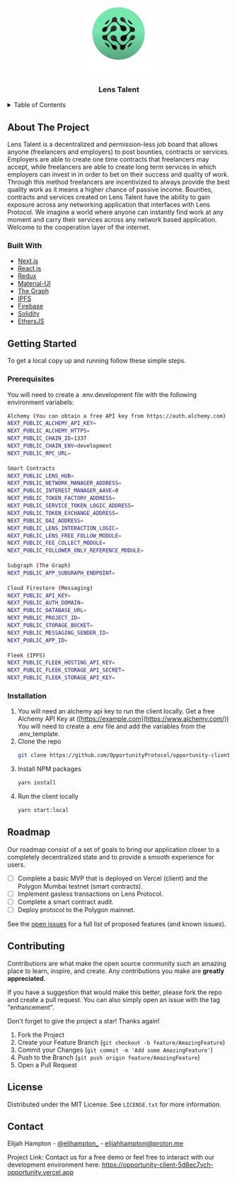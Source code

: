 <div id="top"></div>
<!--
*** Thanks for checking out the Best-README-Template. If you have a suggestion
*** that would make this better, please fork the repo and create a pull request
*** or simply open an issue with the tag "enhancement".
*** Don't forget to give the project a star!
*** Thanks again! Now go create something AMAZING! :D
-->

<!-- PROJECT LOGO -->
<br />
<div align="center">
  <a href="https://github.com/elijahhampton/opportunity-client">
    <img src="public/assets/logo.svg" alt="Logo" width="150" height="150">
  </a>
<h3 align="center">Lens Talent</h3>
</div>


<!-- TABLE OF CONTENTS -->
<details>
  <summary>Table of Contents</summary>
  <ol>
    <li>
      <a href="#about-the-project">About The Project</a>
      <ul>
        <li><a href="#built-with">Built With</a></li>
      </ul>
    </li>
    <li>
      <a href="#getting-started">Getting Started</a>
      <ul>
        <li><a href="#prerequisites">Prerequisites</a></li>
        <li><a href="#installation">Installation</a></li>
      </ul>
    </li>
    <!--<li><a href="#roadmap">Roadmap</a></li>-->
    <li><a href="#contributing">Contributing</a></li>
    <li><a href="#license">License</a></li>
    <li><a href="#contact">Contact</a></li>
  </ol>
</details>



<!-- ABOUT THE PROJECT -->
## About The Project
<div align="left">
      Lens Talent is a decentralized and permission-less job board that allows anyone (freelancers and employers) to post bounties, contracts or services. Employers are able to create one time contracts that freelancers may accept, while freelancers are able to create long term services in which employers can invest in in order to bet on their success and quality of work. Through this method freelancers are incentivized to always provide the best quality work as it means a higher chance of passive income. Bounties, contracts and services created on Lens Talent have the ability to gain exposure across any networking application that interfaces with Lens Protocol. We imagine a world where anyone can instantly find work at any moment and carry their services across any network based application. Welcome to the cooperation layer of the internet.
  </div>


### Built With

* [Next.js](https://nextjs.org/)
* [React.js](https://reactjs.org/)
* [Redux](https://redux.js.org/)
* [Material-UI](https://mui.com/)
* [The Graph](https://thegraph.com/en/)
* [IPFS](https://ipfs.io/)
* [Firebase](https://firebase.google.com/)
* [Solidity](https://docs.soliditylang.org/en/v0.8.14/)
* [EthersJS](https://docs.ethers.io/v5/)

<!-- GETTING STARTED -->
## Getting Started

To get a local copy up and running follow these simple steps.

### Prerequisites

You will need to create a .env.development file with the following environment variabels:


```sh
Alchemy (You can obtain a free API key from https://auth.alchemy.com)
NEXT_PUBLIC_ALCHEMY_API_KEY=
NEXT_PUBLIC_ALCHEMY_HTTPS=
NEXT_PUBLIC_CHAIN_ID=1337
NEXT_PUBLIC_CHAIN_ENV=development
NEXT_PUBLIC_RPC_URL=

Smart Contracts
NEXT_PUBLIC_LENS_HUB=
NEXT_PUBLIC_NETWORK_MANAGER_ADDRESS=
NEXT_PUBLIC_INTEREST_MANAGER_AAVE=0
NEXT_PUBLIC_TOKEN_FACTORY_ADDRESS=
NEXT_PUBLIC_SERVICE_TOKEN_LOGIC_ADDRESS=
NEXT_PUBLIC_TOKEN_EXCHANGE_ADDRESS=
NEXT_PUBLIC_DAI_ADDRESS=
NEXT_PUBLIC_LENS_INTERACTION_LOGIC=
NEXT_PUBLIC_LENS_FREE_FOLLOW_MODULE=
NEXT_PUBLIC_FEE_COLLECT_MODULE=
NEXT_PUBLIC_FOLLOWER_ONLY_REFERENCE_MODULE=

Subgraph (The Graph)
NEXT_PUBLIC_APP_SUBGRAPH_ENDPOINT=

Cloud Firestore (Messaging)
NEXT_PUBLIC_API_KEY=
NEXT_PUBLIC_AUTH_DOMAIN=
NEXT_PUBLIC_DATABASE_URL=
NEXT_PUBLIC_PROJECT_ID=
NEXT_PUBLIC_STORAGE_BUCKET=
NEXT_PUBLIC_MESSAGING_SENDER_ID=
NEXT_PUBLIC_APP_ID=

Fleek (IPFS)
NEXT_PUBLIC_FLEEK_HOSTING_API_KEY=
NEXT_PUBLIC_FLEEK_STORAGE_API_SECRET=
NEXT_PUBLIC_FLEEK_STORAGE_API_KEY=
```

### Installation

1. You will need an alchemy api key to run the client locally. Get a free Alchemy API Key at ([https://example.com](https://www.alchemy.com/)) You will need to create a .env file and add the variables from the .env_template.
2. Clone the repo
   ```sh
   git clone https://github.com/OpportunityProtocol/opportunity-client.git
   ```
3. Install NPM packages
   ```sh
   yarn install
   ```
4. Run the client locally
   ```sh
   yarn start:local
   ```

<!-- ROADMAP -->
## Roadmap

Our roadmap consist of a set of goals to bring our application closer to a completely decentralized state and to provide a smooth experience for users.

- [ ] Complete a basic MVP that is deployed on Vercel (client) and the Polygon Mumbai testnet (smart contracts).
- [ ] Implement gasless transactions on Lens Protocol.
- [ ] Complete a smart contract audit.
- [ ] Deploy protocol to the Polygon mainnet.

See the [open issues](https://github.com/elijahhampton/opportunity-client/issues) for a full list of proposed features (and known issues).

<!-- CONTRIBUTING -->
## Contributing

Contributions are what make the open source community such an amazing place to learn, inspire, and create. Any contributions you make are **greatly appreciated**.

If you have a suggestion that would make this better, please fork the repo and create a pull request. You can also simply open an issue with the tag "enhancement".

Don't forget to give the project a star! Thanks again!

1. Fork the Project
2. Create your Feature Branch (`git checkout -b feature/AmazingFeature`)
3. Commit your Changes (`git commit -m 'Add some AmazingFeature'`)
4. Push to the Branch (`git push origin feature/AmazingFeature`)
5. Open a Pull Request

<!-- LICENSE -->
## License

Distributed under the MIT License. See `LICENSE.txt` for more information.

<!-- CONTACT -->
## Contact

Elijah Hampton - [@elihampton_](https://twitter.com/elihampton_) - elijahhamptonj@proton.me

Project Link: Contact us for a free demo or feel free to interact with our development environment here: https://opportunity-client-5d8ec7vch-opportunity.vercel.app

<!-- MARKDOWN LINKS & IMAGES -->
<!-- https://www.markdownguide.org/basic-syntax/#reference-style-links -->
[contributors-shield]: https://img.shields.io/github/contributors/elijahhampton/opportunity-client.svg?style=for-the-badge
[contributors-url]: https://github.com/elijahhampton/opportunity-client/graphs/contributors
[forks-shield]: https://img.shields.io/github/forks/elijahhampton/opportunity-client.svg?style=for-the-badge
[forks-url]: https://github.com/elijahhampton/opportunity-client/network/members
[stars-shield]: https://img.shields.io/github/stars/elijahhampton/opportunity-client.svg?style=for-the-badge
[stars-url]: https://github.com/elijahhampton/opportunity-client/stargazers
[issues-shield]: https://img.shields.io/github/issues/elijahhampton/opportunity-client.svg?style=for-the-badge
[issues-url]: https://github.com/elijahhampton/opportunity-client/issues
[license-shield]: https://img.shields.io/github/license/elijahhampton/opportunity-client.svg?style=for-the-badge
[license-url]: https://github.com/elijahhampton/opportunity-client/blob/master/LICENSE.txt

